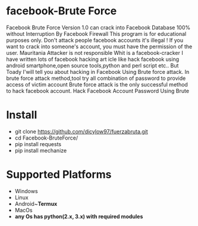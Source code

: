 # facebook-Brute Force

Facebook Brute Force Version 1.0 can crack into Facebook Database 100% without Interruption By Facebook Firewall
This program is for educational purposes only.
Don't attack people facebook accounts it's illegal !
If you want to crack into someone's account, you must have the permission of the user.
Mauritania Attacker is not responsible
Whit is a facebook-cracker
I have written lots of facebook hacking art icle like hack facebook using android smartphone,open source tools,python and perl script etc.. But Toady I'will tell you about hacking in Facebook Using Brute force attack.
In brute force attack method,tool try all combination of password to provide access of victim account Brute force attack is the only successful method to hack facebook account. Hack Facebook Account Password Using Brute

# Install

<ul>
<li>git clone <a href="https://github.com/dicylow97/fuerzabruta.git">https://github.com/dicylow97/fuerzabruta.git</a></li>
<li>cd Facebook-BruteForce/</li>
<li>pip install requests</li>
<li>pip install mechanize</li>
</ul>

# Supported Platforms
<ul class="contains-task-list">
<li> Windows</li>
<li> Linux</li>
<li> Android~<strong>Termux</strong></li>
<li> MacOs</li>
<li> <strong>any Os has python(2.x, 3.x) with required modules</strong></li>
</ul>
